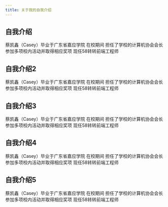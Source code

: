 ```yaml
---
title: 关于我的自我介绍
---
```

## 自我介绍
蔡凯鑫（Casey）毕业于广东省嘉应学院 在校期间 担任了学校的计算机协会会长 参加多项校内活动并取得相应奖项 现任58转转前端工程师

## 自我介绍2
蔡凯鑫（Casey）毕业于广东省嘉应学院 在校期间 担任了学校的计算机协会会长 参加多项校内活动并取得相应奖项 现任58转转前端工程师

## 自我介绍3
蔡凯鑫（Casey）毕业于广东省嘉应学院 在校期间 担任了学校的计算机协会会长 参加多项校内活动并取得相应奖项 现任58转转前端工程师

## 自我介绍4
蔡凯鑫（Casey）毕业于广东省嘉应学院 在校期间 担任了学校的计算机协会会长 参加多项校内活动并取得相应奖项 现任58转转前端工程师

## 自我介绍5
蔡凯鑫（Casey）毕业于广东省嘉应学院 在校期间 担任了学校的计算机协会会长 参加多项校内活动并取得相应奖项 现任58转转前端工程师
<Vssue />